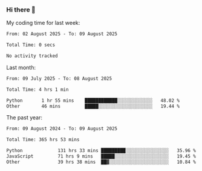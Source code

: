 ### Hi there 👋

My coding time for last week:

<!--START_SECTION:week-->

```txt
From: 02 August 2025 - To: 09 August 2025

Total Time: 0 secs

No activity tracked
```

<!--END_SECTION:week-->

Last month:

<!--START_SECTION:month-->

```txt
From: 09 July 2025 - To: 08 August 2025

Total Time: 4 hrs 1 min

Python       1 hr 55 mins    ████████████░░░░░░░░░░░░░   48.02 %
Other        46 mins         █████░░░░░░░░░░░░░░░░░░░░   19.44 %
```

<!--END_SECTION:month-->

The past year:

<!--START_SECTION:year-->

```txt
From: 09 August 2024 - To: 09 August 2025

Total Time: 365 hrs 53 mins

Python             131 hrs 33 mins █████████░░░░░░░░░░░░░░░░   35.96 %
JavaScript         71 hrs 9 mins   █████░░░░░░░░░░░░░░░░░░░░   19.45 %
Other              39 hrs 38 mins  ██▓░░░░░░░░░░░░░░░░░░░░░░   10.84 %
```

<!--END_SECTION:year-->
